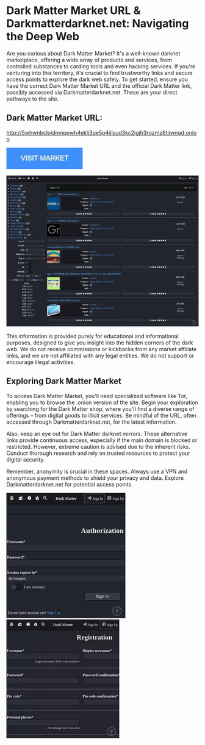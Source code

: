# Dark Matter Market URL & Darkmatterdarknet.net: Navigating the Deep Web

Are you curious about Dark Matter Market? It's a well-known darknet marketplace, offering a wide array of products and services, from controlled substances to carding tools and even hacking services. If you're venturing into this territory, it's crucial to find trustworthy links and secure access points to explore the dark web safely. To get started, ensure you have the correct Dark Matter Market URL and the official Dark Matter link, possibly accessed via Darkmatterdarknet.net. These are your direct pathways to the site.

## Dark Matter Market URL:

http://5whwnbcloidnmppwh4eklj3qe5p4iilsud3kc2igjh3rqzmz6tjjvmqd.onion

[<img src="/global/bitmap.webp" width="200">](http://5whwnbcloidnmppwh4eklj3qe5p4iilsud3kc2igjh3rqzmz6tjjvmqd.onion)

<a href="http://5whwnbcloidnmppwh4eklj3qe5p4iilsud3kc2igjh3rqzmz6tjjvmqd.onion"><img src="/global/matrix.webp" alt="image" style="max-width: 100%;"><a>

This information is provided purely for educational and informational purposes, designed to give you insight into the hidden corners of the dark web. We do not receive commissions or kickbacks from any market affiliate links, and we are not affiliated with any legal entities. We do not support or encourage illegal activities.

## Exploring Dark Matter Market

To access Dark Matter Market, you'll need specialized software like Tor, enabling you to browse the .onion version of the site. Begin your exploration by searching for the Dark Matter shop, where you'll find a diverse range of offerings – from digital goods to illicit services. Be mindful of the URL, often accessed through Darkmatterdarknet.net, for the latest information.

Also, keep an eye out for Dark Matter darknet mirrors. These alternative links provide continuous access, especially if the main domain is blocked or restricted. However, extreme caution is advised due to the inherent risks. Conduct thorough research and rely on trusted resources to protect your digital security.

Remember, anonymity is crucial in these spaces. Always use a VPN and anonymous payment methods to shield your privacy and data. Explore Darkmatterdarknet.net for potential access points.

<a href="http://5whwnbcloidnmppwh4eklj3qe5p4iilsud3kc2igjh3rqzmz6tjjvmqd.onion"><img src="/global/temp.webp" alt="image" style="max-width: 100%;"><a>  <a href="http://5whwnbcloidnmppwh4eklj3qe5p4iilsud3kc2igjh3rqzmz6tjjvmqd.onion"><img src="/global/draft.webp" alt="image" style="max-width: 100%;"><a>